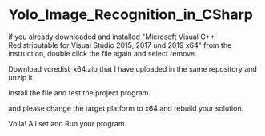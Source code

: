 # Yolo_Image_Recognition_in_CSharp

if you already downloaded and installed "Microsoft Visual C++ Redistributable for Visual Studio 2015, 2017 und 2019 x64" from the instruction, double click the file again and select remove.

Download vcredist_x64.zip that I have uploaded in the same repository and unzip it.

Install the file and test the project program.



and please change the target platform to x64 and rebuild your solution.

Voila! All set and Run your program.

